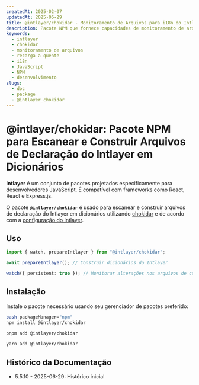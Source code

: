 ```yaml
---
createdAt: 2025-02-07
updatedAt: 2025-06-29
title: @intlayer/chokidar - Monitoramento de Arquivos para i18n do Intlayer
description: Pacote NPM que fornece capacidades de monitoramento de arquivos para o Intlayer, permitindo atualizações automáticas e recarga a quente para conteúdo de internacionalização.
keywords:
  - intlayer
  - chokidar
  - monitoramento de arquivos
  - recarga a quente
  - i18n
  - JavaScript
  - NPM
  - desenvolvimento
slugs:
  - doc
  - package
  - @intlayer_chokidar
---
```


# @intlayer/chokidar: Pacote NPM para Escanear e Construir Arquivos de Declaração do Intlayer em Dicionários

**Intlayer** é um conjunto de pacotes projetados especificamente para desenvolvedores JavaScript. É compatível com frameworks como React, React e Express.js.

O pacote **`@intlayer/chokidar`** é usado para escanear e construir arquivos de declaração do Intlayer em dicionários utilizando [chokidar](https://github.com/paulmillr/chokidar) e de acordo com a [configuração do Intlayer](https://github.com/aymericzip/intlayer/blob/main/docs/docs/pt/configuration.md).

## Uso

```ts
import { watch, prepareIntlayer } from "@intlayer/chokidar";

await prepareIntlayer(); // Construir dicionários do Intlayer

watch({ persistent: true }); // Monitorar alterações nos arquivos de configuração
```

## Instalação

Instale o pacote necessário usando seu gerenciador de pacotes preferido:

```bash packageManager="npm"
bash packageManager="npm"
npm install @intlayer/chokidar
```

```bash packageManager="pnpm"
pnpm add @intlayer/chokidar
```

```bash packageManager="yarn"
yarn add @intlayer/chokidar
```

## Histórico da Documentação

- 5.5.10 - 2025-06-29: Histórico inicial
